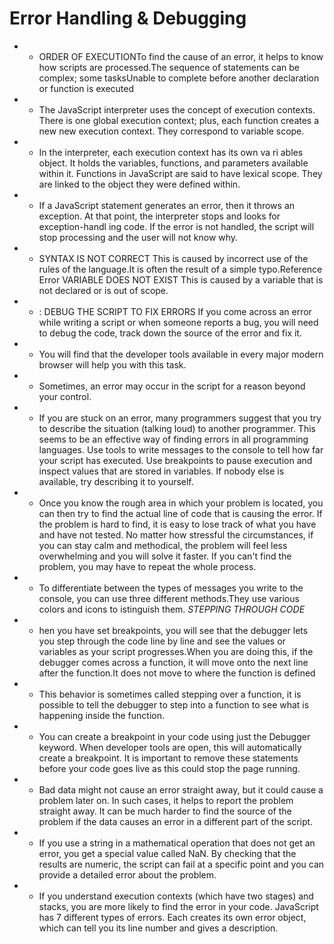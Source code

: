 # Error Handling & Debugging

* * ORDER OF EXECUTIONTo find the cause of an error, it helps to know how scripts are processed.The sequence of statements can be complex; some tasksUnable to complete before another declaration or function is executed
* * The JavaScript interpreter uses the concept of execution contexts. There is one global execution context; plus, each function creates a new new execution context. They correspond to variable scope. 
* * In the interpreter, each execution context has its own va ri ables object. It holds the variables, functions, and parameters available within it. Functions in JavaScript are said to have lexical scope. They are linked to the object they were defined within.
* * If a JavaScript statement generates an error, then it throws an exception. At that point, the interpreter stops and looks for exception-handl ing code. If the error is not handled, the script will stop processing and the user will not know why. 
* * SYNTAX IS NOT CORRECT This is caused by incorrect use of the rules of the language.It is often the result of a simple typo.Reference Error VARIABLE DOES NOT EXIST This is caused by a variable that is not declared or is out of scope.
* * : DEBUG THE SCRIPT TO FIX ERRORS If you come across an error while writing a script or when someone reports a bug, you will need to debug the code, track down the source of the error and fix it.
* * You will find that the developer tools available in every major modern browser will help you with this task.
* * Sometimes, an error may occur in the script for a reason beyond your control.
* * If you are stuck on an error, many programmers suggest that you try to describe the situation (talking  loud) to another programmer. This seems to be an effective way of finding errors in all programming languages. Use tools to write messages to the console to tell how far your script has executed. Use breakpoints to pause execution and inspect values that are stored in variables. If  nobody else is available, try describing it to yourself.


* * Once you know the rough area  in which your problem is located, you can then try to find the actual line of code that is causing the error. If the problem is hard to find, it is easy to lose track of what you have and have not tested. No matter how stressful the circumstances, if you can stay calm and methodical, the problem will feel less overwhelming and you will solve it faster. If you can't find the problem, you may have to repeat the whole process.
* * To differentiate between the types of messages you write to the console, you can use three different methods.They use various colors and icons to istinguish them.
*STEPPING THROUGH CODE*
* * hen you have set breakpoints, you will see that the debugger lets you step through the code line by line and see the values or variables as your script progresses.When you are doing this, if the debugger comes across a function, it will move onto the next line after the function.It does not move to where the function is defined

* * This behavior is sometimes called stepping over a function, it is possible to tell the debugger to step into a function to see what is happening inside the function.

* * You can create a breakpoint  in your code using just the  Debugger keyword. When developer tools are open, this will automatically create a  breakpoint. It is important to remove these statements before your code goes live as this could stop the page running.
* * Bad data might not cause an error straight away, but it could cause a problem later on. In such cases, it helps to report the problem straight away. It can be much harder to find the source of the problem if the data causes an error in a different part of the script.
* * If you use a string in a mathematical operation that does not get an error, you get a special value called NaN. By checking that the results  are numeric, the script can fail  at a specific point and you can provide a detailed error about the problem.
* *  If you understand execution contexts (which have two  stages) and stacks, you are more likely to find the error in your code. JavaScript has 7 different types of errors. Each creates its own error object, which can tell you its line number and gives a description.
 